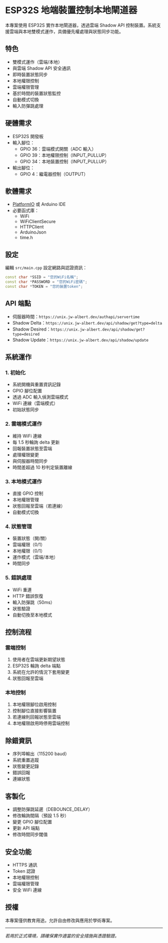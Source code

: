 # ESP32S 地端裝置控制本地閘道器

本專案使用 ESP32S 實作本地閘道器，透過雲端 Shadow API 控制裝置。系統支援雲端與本地雙模式運作，具備優先權處理與狀態同步功能。

## 特色
- 雙模式運作（雲端/本地）
- 與雲端 Shadow API 安全通訊
- 即時裝置狀態同步
- 本地權限控制
- 雲端權限管理
- 基於時間的裝置狀態監控
- 自動模式切換
- 輸入防彈跳處理

## 硬體需求
- ESP32S 開發板
- 輸入腳位：
  - GPIO 36：雲端模式開關（ADC 輸入）
  - GPIO 39：本地權限控制（INPUT_PULLUP）
  - GPIO 34：本地裝置控制（INPUT_PULLUP）
- 輸出腳位：
  - GPIO 4：繼電器控制（OUTPUT）

## 軟體需求
- [PlatformIO](https://platformio.org/) 或 Arduino IDE
- 必要函式庫：
  - WiFi
  - WiFiClientSecure
  - HTTPClient
  - ArduinoJson
  - time.h

## 設定
編輯 `src/main.cpp` 設定網路與認證資訊：
```cpp
const char *SSID = "您的WiFi名稱";
const char *PASSWORD = "您的WiFi密碼";
const char *TOKEN = "您的裝置token";
```

## API 端點
- 伺服器時間：`https://unix.jw-albert.dev/authapi/servertime`
- Shadow Delta：`https://unix.jw-albert.dev/api/shadow/get?type=delta`
- Shadow Desired：`https://unix.jw-albert.dev/api/shadow/get?type=desired`
- Shadow Update：`https://unix.jw-albert.dev/api/shadow/update`

## 系統運作

### 1. 初始化
- 系統開機與重置資訊記錄
- GPIO 腳位配置
- 透過 ADC 輸入偵測雲端模式
- WiFi 連線（雲端模式）
- 初始狀態同步

### 2. 雲端模式運作
- 維持 WiFi 連線
- 每 1.5 秒輪詢 delta 更新
- 回報裝置狀態至雲端
- 處理權限變更
- 與伺服器時間同步
- 時間差超過 10 秒判定裝置離線

### 3. 本地模式運作
- 直接 GPIO 控制
- 本地權限管理
- 狀態回報至雲端（若連線）
- 自動模式切換

### 4. 狀態管理
- 裝置狀態（開/關）
- 雲端權限（0/1）
- 本地權限（0/1）
- 運作模式（雲端/本地）
- 時間同步

### 5. 錯誤處理
- WiFi 重連
- HTTP 錯誤恢復
- 輸入防彈跳（50ms）
- 狀態驗證
- 自動切換至本地模式

## 控制流程

### 雲端控制
1. 使用者在雲端更新期望狀態
2. ESP32S 輪詢 delta 端點
3. 系統在允許的情況下套用變更
4. 狀態回報至雲端

### 本地控制
1. 本地權限腳位啟用控制
2. 控制腳位直接影響裝置
3. 若連線則回報狀態至雲端
4. 本地權限啟用時停用雲端控制

## 除錯資訊
- 序列埠輸出（115200 baud）
- 系統重置追蹤
- 狀態變更記錄
- 錯誤回報
- 連線狀態

## 客製化
- 調整防彈跳延遲（DEBOUNCE_DELAY）
- 修改輪詢間隔（預設 1.5 秒）
- 變更 GPIO 腳位配置
- 更新 API 端點
- 修改時間同步閾值

## 安全功能
- HTTPS 通訊
- Token 認證
- 本地權限控制
- 雲端權限管理
- 安全 WiFi 連線

## 授權
本專案僅供教育用途。允許自由修改與應用於學術專案。

---

*若用於正式環境，請確保實作適當的安全措施與憑證驗證。*
